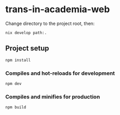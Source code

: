 # trans-in-academia-web

Change directory to the project root, then:

```
nix develop path:.
```

## Project setup

```bash
npm install
```

### Compiles and hot-reloads for development

```bash
npm dev
```

### Compiles and minifies for production

```bash
npm build
```
